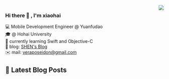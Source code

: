<img align='right' src="https://github-readme-stats.vercel.app/api?username=veraposeidon&show_icons=true">

### Hi there 👋 , I'm xiaohai
💻 Mobile Development Engineer @ Yuanfudao <br>
🎓 @ Hohai University <br>
📖 currently learning Swift and Objective-C <br>
📰 blog: [SHEN's Blog](https://shenxiaohai.me) <br>
✉️ mail: [veraposeidon@gmail.com](mailto:veraposeidon@gmail.com) <br>

## 📕 Latest Blog Posts

<!-- BLOG-POST-LIST:START -->
<!-- BLOG-POST-LIST:END -->
